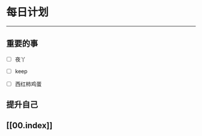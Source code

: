 
# 每日计划
---
## 重要的事

- [ ]  夜丫
- [ ]  keep
- [ ]  西红柿鸡蛋



## 提升自己

  



## [[00.index]]










